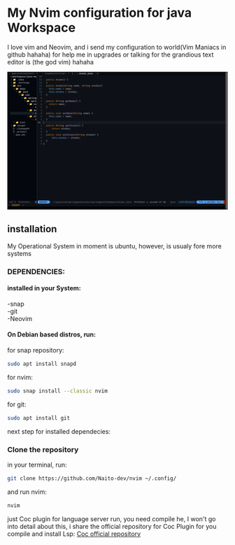 # My Nvim configuration for java Workspace

I love vim and Neovim, and i send my configuration to world(Vim Maniacs in github hahaha) for help me in upgrades or talking for the grandious text editor is (the god vim) hahaha

![Example for my configuration](example.png)


## installation

My Operational System in moment is ubuntu, however, is usualy fore more systems 

### DEPENDENCIES:

#### installed in your System:

-snap  
-git  
-Neovim  

#### On Debian based distros, run:

for snap repository:
```bash
sudo apt install snapd
```

for nvim:
```bash
sudo snap install --classic nvim
```

for git:
```bash
sudo apt install git
```

next step for installed dependecies:

### Clone the repository

in your terminal, run:

```bash
git clone https://github.com/Naito-dev/nvim ~/.config/
```
and run nvim:

```bash
nvim
```

just Coc plugin for language server run, you need compile he, I won't go into detail about this, i share the official repository for Coc Plugin for you compile and install Lsp:
[Coc official repository](https://github.com/neoclide/coc.nvim)

  


